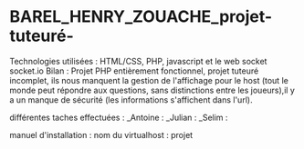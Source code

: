 # BAREL_HENRY_ZOUACHE_projet-tuteuré-

Technologies utilisées : HTML/CSS, PHP, javascript et le web socket socket.io 
Bilan : Projet PHP entièrement fonctionnel, projet tuteuré incomplet, ils nous manquent la gestion de l'affichage pour le host (tout le monde peut répondre aux questions, sans distinctions entre les joueurs),il y a un manque de sécurité (les informations s'affichent dans l'url).

différentes taches effectuées : 
_Antoine : 
_Julian : 
_Selim :  


manuel d'installation :
nom du virtualhost : projet 
